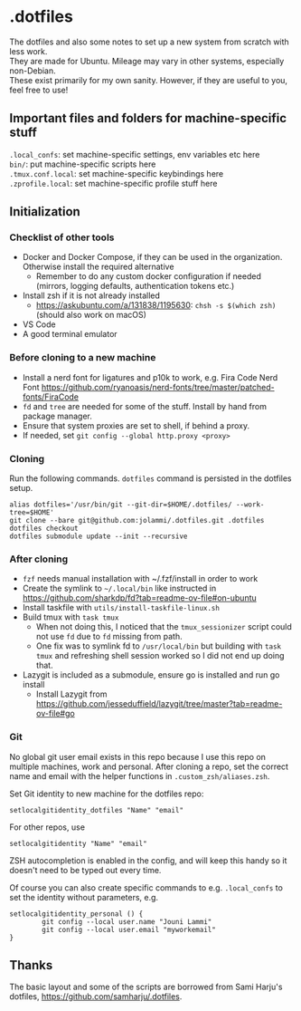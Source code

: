 # .dotfiles
The dotfiles and also some notes to set up a new system from scratch with less work.  
They are made for Ubuntu. Mileage may vary in other systems, especially non-Debian.  
These exist primarily for my own sanity. However, if they are useful to you, feel free to use!  

## Important files and folders for machine-specific stuff
`.local_confs`: set machine-specific settings, env variables etc here  
`bin/`: put machine-specific scripts here  
`.tmux.conf.local`: set machine-specific keybindings here  
`.zprofile.local`: set machine-specific profile stuff here  
  

## Initialization
### Checklist of other tools
- Docker and Docker Compose, if they can be used in the organization. Otherwise install the required alternative  
  - Remember to do any custom docker configuration if needed (mirrors, logging defaults, authentication tokens etc.) 
- Install zsh if it is not already installed
  - https://askubuntu.com/a/131838/1195630: `chsh -s $(which zsh)` (should also work on macOS)  
- VS Code  
- A good terminal emulator

### Before cloning to a new machine
- Install a nerd font for ligatures and p10k to work, e.g. Fira Code Nerd Font https://github.com/ryanoasis/nerd-fonts/tree/master/patched-fonts/FiraCode  
- `fd` and `tree` are needed for some of the stuff. Install by hand from package manager.
- Ensure that system proxies are set to shell, if behind a proxy.
- If needed, set `git config --global http.proxy <proxy>`

### Cloning
Run the following commands. `dotfiles` command is persisted in the dotfiles setup.
```
alias dotfiles='/usr/bin/git --git-dir=$HOME/.dotfiles/ --work-tree=$HOME'
git clone --bare git@github.com:jolammi/.dotfiles.git .dotfiles
dotfiles checkout
dotfiles submodule update --init --recursive
```

### After cloning
- `fzf` needs manual installation with ~/.fzf/install in order to work  
- Create the symlink to `~/.local/bin` like instructed in https://github.com/sharkdp/fd?tab=readme-ov-file#on-ubuntu
- Install taskfile with `utils/install-taskfile-linux.sh`
- Build tmux with `task tmux`
  - When not doing this, I noticed that the `tmux_sessionizer` script could not use `fd` due to `fd` missing from path.
  - One fix was to symlink fd to `/usr/local/bin` but building with `task tmux` and refreshing shell session worked so I did not end up doing that.
- Lazygit is included as a submodule, ensure go is installed and run go install 
  - Install Lazygit from https://github.com/jesseduffield/lazygit/tree/master?tab=readme-ov-file#go



### Git 
No global git user email exists in this repo because I use this repo on multiple machines, work and personal.
After cloning a repo, set the correct name and email with the helper functions in `.custom_zsh/aliases.zsh`.

Set Git identity to new machine for the dotfiles repo:  
```
setlocalgitidentity_dotfiles "Name" "email"
```

For other repos, use
```
setlocalgitidentity "Name" "email"
```

ZSH autocompletion is enabled in the config, and will keep this handy so it doesn't need to be typed out every time.

Of course you can also create specific commands to e.g. `.local_confs` to set the identity without parameters, e.g.  
```
setlocalgitidentity_personal () {
        git config --local user.name "Jouni Lammi"
        git config --local user.email "myworkemail"
}
```  
## Thanks
The basic layout and some of the scripts are borrowed from Sami Harju's dotfiles, https://github.com/samharju/.dotfiles.
